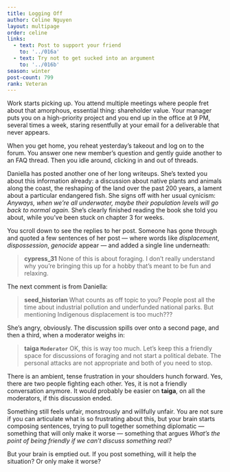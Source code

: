 ```yaml
---
title: Logging Off
author: Celine Nguyen
layout: multipage
order: celine
links:
  - text: Post to support your friend
    to: '../016a'
  - text: Try not to get sucked into an argument
    to: '../016b'
season: winter
post-count: 799
rank: Veteran
---
```


Work starts picking up. You attend multiple meetings where people fret about that amorphous, essential thing: shareholder value. Your manager puts you on a high-priority project and you end up in the office at 9 PM, several times a week, staring resentfully at your email for a deliverable that never appears.

When you get home, you reheat yesterday’s takeout and log on to the forum. You answer one new member’s question and gently guide another to an FAQ thread. Then you idle around, clicking in and out of threads.

Daniella has posted another one of her long writeups. She’s texted you about this information already: a discussion about native plants and animals along the coast, the reshaping of the land over the past 200 years, a lament about a particular endangered fish. She signs off with her usual cynicism: *Anyways, when we’re all underwater, maybe their population levels will go back to normal again.* She’s clearly finished reading the book she told you about, while you’ve been stuck on chapter 3 for weeks.

You scroll down to see the replies to her post. Someone has gone through and quoted a few sentences of her post — where words like *displacement*, *dispossession*, *genocide* appear — and added a single line underneath:

> **cypress_31** None of this is about foraging. I don’t really understand why you’re bringing this up for a hobby that’s meant to be fun and relaxing.

The next comment is from Daniella:

> **seed_historian** What counts as off topic to you? People post all the time about industrial pollution and underfunded national parks. But mentioning Indigenous displacement is too much???

She’s angry, obviously. The discussion spills over onto a second page, and then a third, when a moderator weighs in:

> **taiga `Moderator`** OK, this is way too much. Let’s keep this a friendly space for discussions of foraging and not start a political debate. The personal attacks are not appropriate and both of you need to stop.

There is an ambient, tense frustration in your shoulders hunch forward. Yes, there are two people fighting each other. Yes, it is not a friendly conversation anymore. It would probably be easier on **taiga**, on all the moderators, if this discussion ended.

Something still feels unfair, monstrously and willfully unfair. You are not sure if you can articulate what is so frustrating about this, but your brain starts composing sentences, trying to pull together something diplomatic — something that will only make it worse — something that argues *What’s the point of being friendly if we can’t discuss something real?*

But your brain is emptied out. If you post something, will it help the situation? Or only make it worse?
